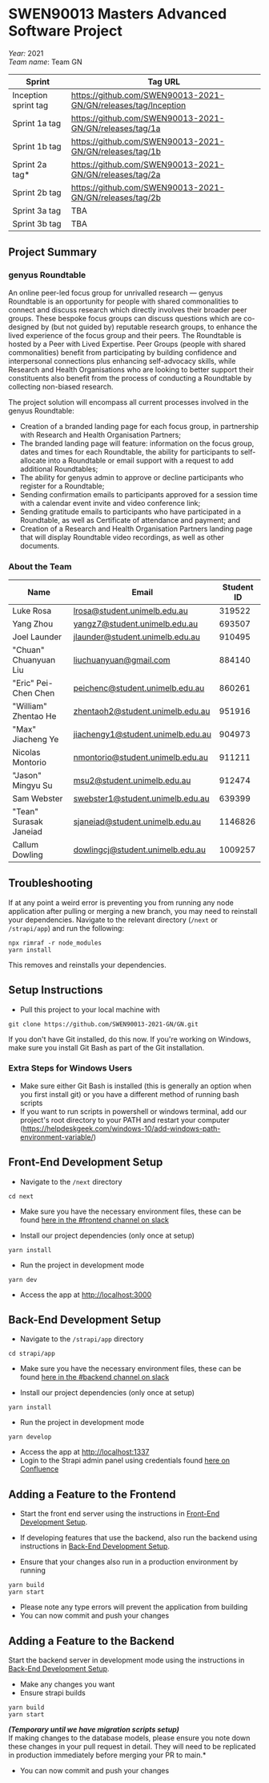 # SWEN90013 Masters Advanced Software Project  

*Year:* 2021  
*Team name*: Team GN  

| Sprint | Tag URL |
| - | - |
| Inception sprint tag | <https://github.com/SWEN90013-2021-GN/GN/releases/tag/Inception> |
| Sprint 1a tag | <https://github.com/SWEN90013-2021-GN/GN/releases/tag/1a> |
| Sprint 1b tag | <https://github.com/SWEN90013-2021-GN/GN/releases/tag/1b> |
| Sprint 2a tag* | <https://github.com/SWEN90013-2021-GN/GN/releases/tag/2a> |
| Sprint 2b tag | <https://github.com/SWEN90013-2021-GN/GN/releases/tag/2b> |
| Sprint 3a tag | TBA |
| Sprint 3b tag | TBA |

## Project Summary

### genyus Roundtable

An online peer-led focus group for unrivalled research — genyus Roundtable is an opportunity for people with shared commonalities to connect and discuss research which directly involves their broader peer groups. These bespoke focus groups can discuss questions which are co-designed by (but not guided by) reputable research groups, to enhance the lived experience of the focus group and their peers. The Roundtable is hosted by a Peer with Lived Expertise.
Peer Groups (people with shared commonalities) benefit from participating by building confidence and interpersonal connections plus enhancing self-advocacy skills, while Research and Health Organisations who are looking to better support their constituents also benefit from the process of conducting a Roundtable by collecting non-biased research.

The project solution will encompass all current processes involved in the genyus Roundtable:

- Creation of a branded landing page for each focus group, in partnership with Research and Health Organisation Partners;
- The branded landing page will feature: information on the focus group, dates and times for each Roundtable, the ability for participants to self-allocate into a Roundtable or email support with a request to add additional Roundtables;
- The ability for genyus admin to approve or decline participants who register for a Roundtable;
- Sending confirmation emails to participants approved for a session time with a calendar event invite and video conference link;
- Sending gratitude emails to participants who have participated in a Roundtable, as well as Certificate of attendance and payment; and  
- Creation of a Research and Health Organisation Partners landing page that will display Roundtable video recordings, as well as other documents.  

### About the Team

| Name | Email | Student ID |
| - | - | - |
| Luke Rosa | lrosa@student.unimelb.edu.au | 319522 |
| Yang Zhou | yangz7@student.unimelb.edu.au | 693507 |
| Joel Launder | jlaunder@student.unimelb.edu.au | 910495 |
| "Chuan" Chuanyuan Liu | liuchuanyuan@gmail.com | 884140 |
| "Eric" Pei-Chen Chen | peichenc@student.unimelb.edu.au | 860261 |
| "William" Zhentao He | zhentaoh2@student.unimelb.edu.au | 951916 |
| "Max" Jiacheng Ye | jiachengy1@student.unimelb.edu.au | 904973 |
| Nicolas Montorio | nmontorio@student.unimelb.edu.au | 911211 |
| "Jason" Mingyu Su | msu2@student.unimelb.edu.au | 912474 |
| Sam Webster | swebster1@student.unimelb.edu.au | 639399 |
| "Tean" Surasak Janeiad | sjaneiad@student.unimelb.edu.au | 1146826 |
| Callum Dowling | dowlingcj@student.unimelb.edu.au | 1009257 |  

## Troubleshooting

If at any point a weird error is preventing you from running any node application after pulling or merging a new branch, you may need to reinstall your dependencies. Navigate to the relevant directory (`/next` or `/strapi/app`) and run the following:
```shell
npx rimraf -r node_modules
yarn install
```
This removes and reinstalls your dependencies.

## Setup Instructions

- Pull this project to your local machine with

```shell
git clone https://github.com/SWEN90013-2021-GN/GN.git
```

If you don't have Git installed, do this now. If you're working on Windows, make sure you install Git Bash as part of the Git installation.  

### Extra Steps for Windows Users

- Make sure either Git Bash is installed (this is generally an option when you first install git) or you have a different method of running bash scripts
- If you want to run scripts in powershell or windows terminal, add our project's root directory to your PATH and restart your computer (<https://helpdeskgeek.com/windows-10/add-windows-path-environment-variable/>)

## Front-End Development Setup

- Navigate to the `/next` directory

```shell
cd next
```

- Make sure you have the necessary environment files, these can be found [here in the #frontend channel on slack](https://gn-yl2021.slack.com/archives/C01U8KE0P1D/p1630295829001800)

- Install our project dependencies (only once at setup)

```shell
yarn install
```

- Run the project in development mode

```shell
yarn dev
```

- Access the app at  <http://localhost:3000>

## Back-End Development Setup

- Navigate to the `/strapi/app` directory

```shell
cd strapi/app
```

- Make sure you have the necessary environment files, these can be found [here in the #backend channel on slack](https://gn-yl2021.slack.com/archives/C02CX3M1ZCL/p1630296065009400)

- Install our project dependencies (only once at setup)

```shell
yarn install
```

- Run the project in development mode

```shell
yarn develop
```

- Access the app at  <http://localhost:1337>
- Login to the Strapi admin panel using credentials found [here on Confluence](https://confluence.cis.unimelb.edu.au:8443/display/SWEN900132021GN/Project+Credentials)

## Adding a Feature to the Frontend

- Start the front end server using the instructions in [Front-End Development Setup](#front-end-development-setup).
- If developing features that use the backend, also run the backend using instructions in [Back-End Development Setup](#back-end-development-setup).

- Ensure that your changes also run in a production environment by running

```shell
yarn build
yarn start
```

- Please note any type errors will prevent the application from building
- You can now commit and push your changes

## Adding a Feature to the Backend

Start the backend server in development mode using the instructions in [Back-End Development Setup](#back-end-development-setup).

- Make any changes you want
- Ensure strapi builds

```shell
yarn build
yarn start
```

***(Temporary until we have migration scripts setup)***  
If making changes to the database models, please ensure you note down these changes in your pull request in detail. They will need to be replicated in production immediately before merging your PR to main.*

- You can now commit and push your changes
